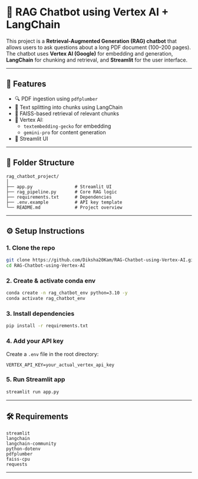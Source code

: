 # 🧠 RAG Chatbot using Vertex AI + LangChain

This project is a **Retrieval-Augmented Generation (RAG) chatbot** that allows users to ask questions about a long PDF document (100–200 pages). The chatbot uses **Vertex AI (Google)** for embedding and generation, **LangChain** for chunking and retrieval, and **Streamlit** for the user interface.

---

## 🚀 Features

- 🔍 PDF ingestion using `pdfplumber`
- 🧩 Text splitting into chunks using LangChain
- 🔎 FAISS-based retrieval of relevant chunks
- 🧠 Vertex AI:
  - `textembedding-gecko` for embedding
  - `gemini-pro` for content generation
- 💬 Streamlit UI

---

## 📁 Folder Structure

```
rag_chatbot_project/
│
├── app.py                # Streamlit UI
├── rag_pipeline.py       # Core RAG logic
├── requirements.txt      # Dependencies
├── .env.example          # API key template
└── README.md             # Project overview
```

---

## ⚙️ Setup Instructions

### 1. Clone the repo

```bash
git clone https://github.com/Diksha20Kam/RAG-Chatbot-using-Vertex-AI.git
cd RAG-Chatbot-using-Vertex-AI
```

### 2. Create & activate conda env

```bash
conda create -n rag_chatbot_env python=3.10 -y
conda activate rag_chatbot_env
```

### 3. Install dependencies

```bash
pip install -r requirements.txt
```

### 4. Add your API key

Create a `.env` file in the root directory:

```
VERTEX_API_KEY=your_actual_vertex_api_key
```

### 5. Run Streamlit app

```bash
streamlit run app.py
```

---

## 🛠️ Requirements

```
streamlit
langchain
langchain-community
python-dotenv
pdfplumber
faiss-cpu
requests
```

---

